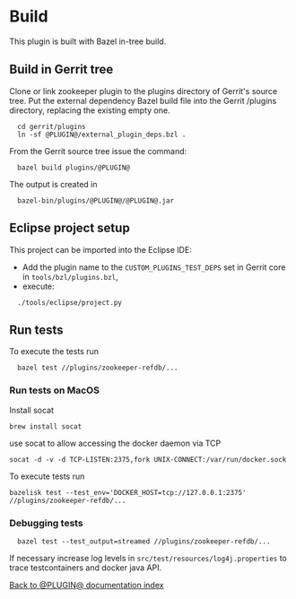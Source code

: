 # Build

This plugin is built with Bazel in-tree build.

## Build in Gerrit tree

Clone or link zookeeper plugin to the plugins directory of Gerrit's
source tree. Put the external dependency Bazel build file into the
Gerrit /plugins directory, replacing the existing empty one.

```
  cd gerrit/plugins
  ln -sf @PLUGIN@/external_plugin_deps.bzl .
```

From the Gerrit source tree issue the command:

```
  bazel build plugins/@PLUGIN@
```

The output is created in

```
  bazel-bin/plugins/@PLUGIN@/@PLUGIN@.jar
```

## Eclipse project setup

This project can be imported into the Eclipse IDE:

- Add the plugin name to the `CUSTOM_PLUGINS_TEST_DEPS`
set in Gerrit core in `tools/bzl/plugins.bzl`,
- execute:

```
  ./tools/eclipse/project.py
```

## Run tests

To execute the tests run

```
  bazel test //plugins/zookeeper-refdb/...
```

### Run tests on MacOS

Install socat

```
brew install socat
```

use socat to allow accessing the docker daemon via TCP

```
socat -d -v -d TCP-LISTEN:2375,fork UNIX-CONNECT:/var/run/docker.sock
```

To execute tests run

```
bazelisk test --test_env='DOCKER_HOST=tcp://127.0.0.1:2375' //plugins/zookeeper-refdb/...
```

### Debugging tests

```
  bazel test --test_output=streamed //plugins/zookeeper-refdb/...
```

If necessary increase log levels in `src/test/resources/log4j.properties`
to trace testcontainers and docker java API.

[Back to @PLUGIN@ documentation index][index]

[index]: index.html

